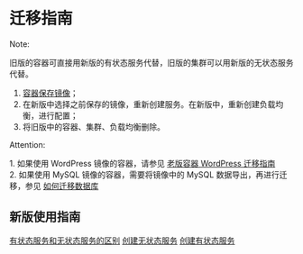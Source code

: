 # 迁移指南
 
<span>Note:</span><div class="alertContent">旧版的容器可直接用新版的有状态服务代替，旧版的集群可以用新版的无状态服务代替。</div>

1. [容器保存镜像](http://support.c.163.com/md.html#!容器服务/容器管理/使用指南/如何保存镜像.md)；
2. 在新版中选择之前保存的镜像，重新创建服务。在新版中，重新创建负载均衡，进行配置；
3. 将旧版中的容器、集群、负载均衡删除。
 
<span>Attention:</span><div class="alertContent">1. 如果使用 WordPress 镜像的容器，请参见 [老版容器 WordPress 迁移指南](http://support.c.163.com/md.html#!容器服务/容器管理/使用指南/老版容器WordPress迁移新版.md)<br>2. 如果使用 MySQL 镜像的容器，需要将镜像中的 MySQL 数据导出，再进行迁移，参见 [如何迁移数据库](http://support.c.163.com/md.html#!容器服务/服务管理/使用技巧/如何迁移数据库.md)</div>

 

## 新版使用指南
[有状态服务和无状态服务的区别](http://support.c.163.com/md.html#!容器服务/服务管理/常见问题/有状态服务和无状态服务的区别.md)
[创建无状态服务](http://support.c.163.com/md.html#!容器服务/服务管理/使用指南/创建无状态服务.md)
[创建有状态服务](http://support.c.163.com/md.html#!容器服务/服务管理/使用指南/创建有状态服务.md)